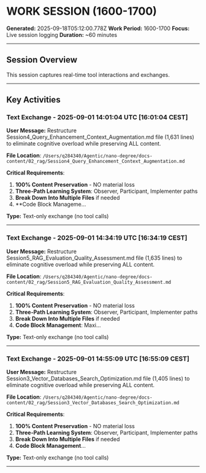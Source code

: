 # WORK SESSION (1600-1700)

**Generated:** 2025-09-18T05:12:00.778Z
**Work Period:** 1600-1700
**Focus:** Live session logging
**Duration:** ~60 minutes

---

## Session Overview

This session captures real-time tool interactions and exchanges.

---

## Key Activities

### Text Exchange - 2025-09-01 14:01:04 UTC [16:01:04 CEST]

**User Message:** Restructure Session4_Query_Enhancement_Context_Augmentation.md file (1,631 lines) to eliminate cognitive overload while preserving ALL content.

**File Location**: `/Users/q284340/Agentic/nano-degree/docs-content/02_rag/Session4_Query_Enhancement_Context_Augmentation.md`

**Critical Requirements**:
1. **100% Content Preservation** - NO material loss
2. **Three-Path Learning System**: Observer, Participant, Implementer paths
3. **Break Down Into Multiple Files** if needed
4. **Code Block Manageme...

**Type:** Text-only exchange (no tool calls)

---

### Text Exchange - 2025-09-01 14:34:19 UTC [16:34:19 CEST]

**User Message:** Restructure Session5_RAG_Evaluation_Quality_Assessment.md file (1,635 lines) to eliminate cognitive overload while preserving ALL content.

**File Location**: `/Users/q284340/Agentic/nano-degree/docs-content/02_rag/Session5_RAG_Evaluation_Quality_Assessment.md`

**Critical Requirements**:
1. **100% Content Preservation** - NO material loss
2. **Three-Path Learning System**: Observer, Participant, Implementer paths
3. **Break Down Into Multiple Files** if needed
4. **Code Block Management**: Maxi...

**Type:** Text-only exchange (no tool calls)

---

### Text Exchange - 2025-09-01 14:55:09 UTC [16:55:09 CEST]

**User Message:** Restructure Session3_Vector_Databases_Search_Optimization.md file (1,405 lines) to eliminate cognitive overload while preserving ALL content.

**File Location**: `/Users/q284340/Agentic/nano-degree/docs-content/02_rag/Session3_Vector_Databases_Search_Optimization.md`

**Critical Requirements**:
1. **100% Content Preservation** - NO material loss
2. **Three-Path Learning System**: Observer, Participant, Implementer paths
3. **Break Down Into Multiple Files** if needed
4. **Code Block Management**...

**Type:** Text-only exchange (no tool calls)

---

